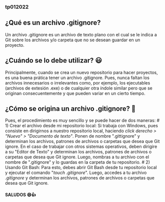 ### tp012022

## ¿Qué es un archivo .gitignore?

Un archivo .gitignore es un archivo de texto plano con el cual se le indica a Git 
sobre los archivos y/o carpeta que no se desean guardar en un proyecto.

## ¿Cuándo se lo debe utilizar? :smiley:

   Principalmente, cuando se crea un nuevo repositorio para hacer proyectos, es una buena prática tener un archivo .gitignore. Pues, nunca faltan
los archivos innecesarios o irrelevantes como, por ejemplo, los ejecutables (archivos de extesión .exe) o de cualquier otra índole similar pero que se originan
consecuentemente y que pueden variar en un cierto tiempo.

## ¿Cómo se origina un archivo .gitignore? 🤖

Pues, el procedimiento es muy sencillo y se puede hacer de dos maneras:
    # 1) Crear el archivo desde mi repositorio local:
        Si trabaja con Windows, pues consiste en dirigirnos a nuestro repositorio local, haciendo _click derecho > "Nuevo" > "Documento de texto"_. Ponen de nombre ".gittignore" y determinan los archivos, patrones de archivos o carpetas que desea que Git ignore. En el caso de trabajar con otros sistemas operativos, deben dirigire a
        su "Editor de Texto" y determinan los archivos, patrones de archivos o carpetas que desea que Git ignore. Luego, nombras a tu archivo con el nombre de ".gitignore" y lo guardas en la carpeta de tu repositorio.
    # 2) Usando Git Bash:
    Para esto, debes abrir Git Bash desde tu repositorio local y ejecutar el comando "_touch .gitignore_". Luego, accedes a tu archivo _.gitignore_ y determinan los archivos, patrones de archivos o carpetas que desea que Git ignore.
    
   #### SALUDOS 😄👍
